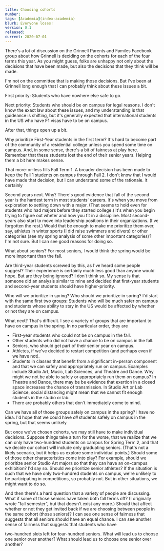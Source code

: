 ```yaml
---
title: Choosing cohorts
number: 
tags: [Academia](index-academia)
blurb: Everyone loses!
version: 0.1
released: 
current: 2020-07-01
---
```

There's a lot of discussion on the Grinnell Parents and Familes Facebook
group about how Grinnell is deciding on the cohorts for each of the four
terms this year.  As you might guess, folks are unhappy not only about 
the decisions that have been made, but also the decisions that they think
will be made.

I'm not on the committee that is making those decisions.  But I've been
at Grinnell long enough that I can probably think about these issues a
bit.

First priority: Students who have nowhere else safe to go.

Next priority: Students who should be on campus for legal reasons.
I don't know the exact law about these issues, and my understanding
is that guideance is shifting, but it's generally expected that
international students in the US who have F1 visas have to be on
campus.

After that, things open up a bit.

Why prioritize First-Year students in the first term?  It's hard to
become part of the community of a residential college unless you 
spend some time on campus.  And, in some sense, there's a bit of
fairness at play here.  Remember that these students lost the
end of their senior years. Helping them a bit here makes sense.

That more-or-less fills Fall Term 1.  A broader decision has been
made to keep the Fall 1 students on campus through Fall 2.  I don't
know that I would have made that decision, but I can understand
some of the rationale.  It certainly

Second years next.  Why?  There's good evidence that fall of the
second year is the hardest term in most students' careers.  It's
when you move from exploration to settling down with a major.  (That
seems to hold even for students who had majors before they started
college.)  It's when you begin trying to figure out wheter and how
you fit in a discipline.  Most second-years also start to move into
leadership positions in their organizations.  (I've forgotten the
rest.)  Would that be enough to make me prioritize them over, say,
athletes in winter sports (I did raise swimmers and divers) or other
categories (see my spring analysis of some other important categories)?  
I'm not sure.  But I can see good reasons for doing so.

What about seniors?  For most seniors, I would think the spring would
be more important than the fall.

Are third-year students screwed by this, as I've heard some people
suggest?  Their experience is certainly much less good than anyone
would hope.  But are they being ignored?  I don't think so.  My
sense is that someone did an analysis similar to mine and decided
that first-year students and second-year students should have
higher-priority.

Who will we prioritize in spring?  Who should we prioritize in spring?
I'd start with the same first two groups: Students who will be much
safer on campus and students whose ability to stay in the US would be
affected by whether or not they are on campus.

What next?  That's difficult.  I see a variety of groups that are
important to have on campus in the spring.  In no particular order,
they are

* First-year students who could not be on campus in the fall.
* Other students who did not have a chance to be on campus in the fall.
* Seniors, who should get part of their senior year on campus.
* Athletes, if we've decided to restart competition (and perhaps even
  if we have not).
* Students in classes that benefit from a significant in-person
  component and that we can safely and appropriately run on campus.
  Examples include Studio Art, Music, Lab Sciences, and Theatre and
  Dance.  Why might we not be able to safely or appropriately run
  them on campus?  In Theatre and Dance, there may be be evidence
  that exertion in a closed space increases the chance of transmission.
  In Studio Art or Lab Science, social distancing might mean that we
  cannot fit enough students in the studio or lab.
* There are probably others that don't immediately come to mind.

Can we have all of those groups safely on campus in the spring?  I have 
no idea.  I'd hope that we could have *all* students safely on campus
in the spring, but that seems unlikely 

But once we've chosen cohorts, we may still have to make individual
decisions.  Suppose things take a turn for the worse, that we realize
that we can only have two-hundred students on campus for Spring
Term 2, and that we decide our cohort will include only graduating
seniors. (That's not a likely scenario, but it helps us explore
some individual points.) Should some of those other characteristics
come into play?  For example, should we prioritize senior Studio
Art majors so that they can have an on-campus exhibition?  I'd say
so.  Should we prioritize senior athletes?  If the situation is such
that we have only two-hundred students on campus, we're unlikely to be
participating in competitions, so probably not.  But in other situations,
we might want to do so.

And then there's a hard question that a variety of people are
discussing.  What if some of those seniors have taken both fall
terms off?  (I originally wrote "fall semester", but that doesn't
exist any more.)  Should that affect whether or not they get invited
back if we are choosing between people in the same cohort (those
seniors)?  I can see one sense of fairness that suggests that all
seniors should have an equal chance.  I can see another sense of
fairness that suggests that students who have 



two-hundred slots left for four-hundred seniors.  What will lead
us to choose one senior over another?  What should lead us to choose
one senior over another?
